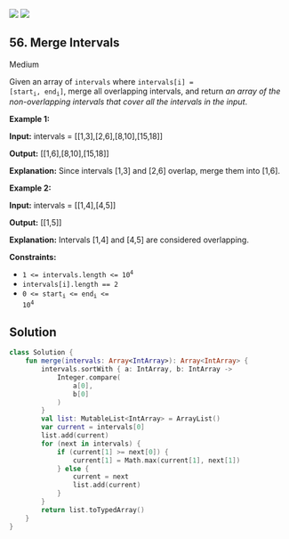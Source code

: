 [![](https://img.shields.io/github/stars/javadev/LeetCode-in-Kotlin?label=Stars&style=flat-square)](https://github.com/javadev/LeetCode-in-Kotlin)
[![](https://img.shields.io/github/forks/javadev/LeetCode-in-Kotlin?label=Fork%20me%20on%20GitHub%20&style=flat-square)](https://github.com/javadev/LeetCode-in-Kotlin/fork)

## 56\. Merge Intervals

Medium

Given an array of `intervals` where <code>intervals[i] = [start<sub>i</sub>, end<sub>i</sub>]</code>, merge all overlapping intervals, and return _an array of the non-overlapping intervals that cover all the intervals in the input_.

**Example 1:**

**Input:** intervals = \[\[1,3],[2,6],[8,10],[15,18]]

**Output:** [[1,6],[8,10],[15,18]]

**Explanation:** Since intervals [1,3] and [2,6] overlap, merge them into [1,6].

**Example 2:**

**Input:** intervals = \[\[1,4],[4,5]]

**Output:** [[1,5]]

**Explanation:** Intervals [1,4] and [4,5] are considered overlapping.

**Constraints:**

*   <code>1 <= intervals.length <= 10<sup>4</sup></code>
*   `intervals[i].length == 2`
*   <code>0 <= start<sub>i</sub> <= end<sub>i</sub> <= 10<sup>4</sup></code>

## Solution

```kotlin
class Solution {
    fun merge(intervals: Array<IntArray>): Array<IntArray> {
        intervals.sortWith { a: IntArray, b: IntArray ->
            Integer.compare(
                a[0],
                b[0]
            )
        }
        val list: MutableList<IntArray> = ArrayList()
        var current = intervals[0]
        list.add(current)
        for (next in intervals) {
            if (current[1] >= next[0]) {
                current[1] = Math.max(current[1], next[1])
            } else {
                current = next
                list.add(current)
            }
        }
        return list.toTypedArray()
    }
}
```